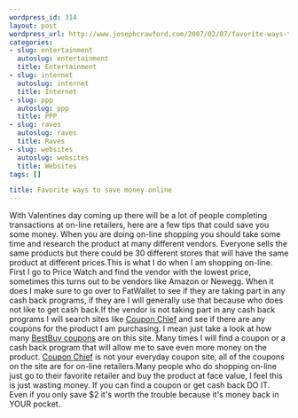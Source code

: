 ```yaml
--- 
wordpress_id: 314
layout: post
wordpress_url: http://www.josephcrawford.com/2007/02/07/favorite-ways-to-save-money-online/
categories: 
- slug: entertainment
  autoslug: entertainment
  title: Entertainment
- slug: internet
  autoslug: internet
  title: Internet
- slug: ppp
  autoslug: ppp
  title: PPP
- slug: raves
  autoslug: raves
  title: Raves
- slug: websites
  autoslug: websites
  title: Websites
tags: []

title: Favorite ways to save money online
---
```

With Valentines day coming up there will be a lot of people completing transactions at on-line retailers, here are a few tips that could save you some money.  When you are doing on-line shopping you should take some time and research the product at many different vendors.  Everyone sells the same products but there could be 30 different stores that will have the same product at different prices.This is what I do when I am shopping on-line.  First I go to Price Watch and find the vendor with the lowest price, sometimes this turns out to be vendors like Amazon or Newegg.  When it does I make sure to go over to FatWallet to see if they are taking part in any cash back programs, if they are I will generally use that because who does not like to get cash back.If the vendor is not taking part in any cash back programs I will search sites like [Coupon Chief](http://www.couponchief.com/ "Coupon Chief") and see if there are any coupons for the product I am purchasing. I mean just take a look at how many [BestBuy coupons](http://www.couponchief.com/bestbuy_coupons/bestbuy.html "[BestBuy][Coupons]") are on this site.  Many times I will find a coupon or a cash back program that will allow me to save even more money on the product.  [Coupon Chief](http://www.couponchief.com/ "Coupon Chief") is not your everyday coupon site, all of the coupons on the site are for on-line retailers.Many people who do shopping on-line just go to their favorite retailer and buy the product at face value, I feel this is just wasting money.  If you can find a coupon or get cash back DO IT.  Even if you only save $2 it's worth the trouble because it's money back in YOUR pocket.
